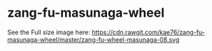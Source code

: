 # zang-fu-masunaga-wheel

See the Full size image here: https://cdn.rawgit.com/kae76/zang-fu-masunaga-wheel/master/zang-fu-wheel-masunaga-08.svg
